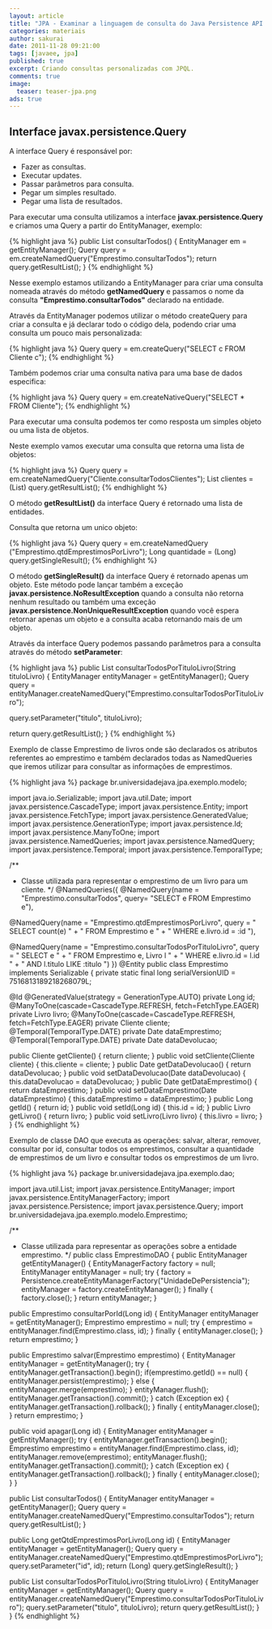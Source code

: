 ```yaml
---
layout: article
title: "JPA - Examinar a linguagem de consulta do Java Persistence API (JPQL)"
categories: materiais
author: sakurai
date: 2011-11-28 09:21:00
tags: [javaee, jpa]
published: true
excerpt: Criando consultas personalizadas com JPQL.
comments: true
image:
  teaser: teaser-jpa.png
ads: true
---
```


## Interface javax.persistence.Query

A interface Query é responsável por:

* Fazer as consultas.
* Executar updates.
* Passar parâmetros para consulta.
* Pegar um simples resultado.
* Pegar uma lista de resultados.

Para executar uma consulta utilizamos a interface **javax.persistence.Query** e criamos uma Query a partir do EntityManager, exemplo:

{% highlight java %}
public List<Emprestimo> consultarTodos() {
  EntityManager em = getEntityManager();
  Query query = em.createNamedQuery("Emprestimo.consultarTodos");
  return query.getResultList();
}
{% endhighlight %}

Nesse exemplo estamos utilizando a EntityManager para criar uma consulta nomeada através do método **getNamedQuery** e passamos o nome da consulta **"Emprestimo.consultarTodos"** declarado na entidade.

Através da EntityManager podemos utilizar o método createQuery para criar a consulta e já declarar todo o código dela, podendo criar uma consulta um pouco mais personalizada:

{% highlight java %}
Query query = em.createQuery("SELECT c FROM Cliente c");
{% endhighlight %}

Também podemos criar uma consulta nativa para uma base de dados especifica:

{% highlight java %}
Query query = em.createNativeQuery("SELECT * FROM Cliente");
{% endhighlight %}

Para executar uma consulta podemos ter como resposta um simples objeto ou uma lista de objetos.

Neste exemplo vamos executar uma consulta que retorna uma lista de objetos:

{% highlight java %}
Query query = em.createNamedQuery("Cliente.consultarTodosClientes");
List<Cliente> clientes = (List<Cliente>) query.getResultList();
{% endhighlight %}

O método **getResultList()** da interface Query é retornado uma lista de entidades.

Consulta que retorna um unico objeto:

{% highlight java %}
Query query = em.createNamedQuery ("Emprestimo.qtdEmprestimosPorLivro");
Long quantidade = (Long) query.getSingleResult();
{% endhighlight %}

O método **getSingleResult()** da interface Query é retornado apenas um objeto. Este método pode lançar também a exceção **javax.persistence.NoResultException** quando a consulta não retorna nenhum resultado ou também uma exceção **javax.persistence.NonUniqueResultException** quando você espera retornar apenas um
objeto e a consulta acaba retornando mais de um objeto.

Através da interface Query podemos passando parâmetros para a consulta através do método **setParameter**:

{% highlight java %}
public List<Emprestimo> consultarTodosPorTituloLivro(String tituloLivro) {
  EntityManager entityManager = getEntityManager();
  Query query = entityManager.createNamedQuery("Emprestimo.consultarTodosPorTituloLivro");

  query.setParameter("titulo", tituloLivro);

  return query.getResultList();
}
{% endhighlight %}

Exemplo de classe Emprestimo de livros onde são declarados os atributos referentes ao emprestimo e também declarados todas as NamedQueries que iremos utilizar para consultar as informações de emprestimos.

{% highlight java %}
package br.universidadejava.jpa.exemplo.modelo;

import java.io.Serializable;
import java.util.Date;
import javax.persistence.CascadeType;
import javax.persistence.Entity;
import javax.persistence.FetchType;
import javax.persistence.GeneratedValue;
import javax.persistence.GenerationType;
import javax.persistence.Id;
import javax.persistence.ManyToOne;
import javax.persistence.NamedQueries;
import javax.persistence.NamedQuery;
import javax.persistence.Temporal;
import javax.persistence.TemporalType;

/**
 * Classe utilizada para representar o emprestimo de um livro para um cliente.
 */
@NamedQueries({
  @NamedQuery(name = "Emprestimo.consultarTodos",
              query= "SELECT e FROM Emprestimo e"),

  @NamedQuery(name = "Emprestimo.qtdEmprestimosPorLivro",
              query = " SELECT count(e) " +
                      " FROM Emprestimo e " +
                      " WHERE e.livro.id = :id "),

  @NamedQuery(name = "Emprestimo.consultarTodosPorTituloLivro",
              query = " SELECT e " +
                      " FROM Emprestimo e, Livro l " +
                      " WHERE e.livro.id = l.id " +
                      " AND l.titulo LIKE :titulo ")
})
@Entity
public class Emprestimo implements Serializable {
  private static final long serialVersionUID = 7516813189218268079L;

  @Id
  @GeneratedValue(strategy = GenerationType.AUTO)
  private Long id;
  @ManyToOne(cascade=CascadeType.REFRESH, fetch=FetchType.EAGER)
  private Livro livro;
  @ManyToOne(cascade=CascadeType.REFRESH, fetch=FetchType.EAGER)
  private Cliente cliente;
  @Temporal(TemporalType.DATE)
  private Date dataEmprestimo;
  @Temporal(TemporalType.DATE)
  private Date dataDevolucao;

  public Cliente getCliente() { return cliente; }
  public void setCliente(Cliente cliente) { this.cliente = cliente; }
  public Date getDataDevolucao() { return dataDevolucao; }
  public void setDataDevolucao(Date dataDevolucao) {
    this.dataDevolucao = dataDevolucao;
  }
  public Date getDataEmprestimo() { return dataEmprestimo; }
  public void setDataEmprestimo(Date dataEmprestimo) {
    this.dataEmprestimo = dataEmprestimo;
  }
  public Long getId() { return id; }
  public void setId(Long id) { this.id = id; }
  public Livro getLivro() { return livro; }
  public void setLivro(Livro livro) { this.livro = livro; }
}
{% endhighlight %}

Exemplo de classe DAO que executa as operações: salvar, alterar, remover, consultar por id, consultar todos os emprestimos, consultar a quantidade de emprestimos de um livro e consultar todos os emprestimos de um livro.

{% highlight java %}
package br.universidadejava.jpa.exemplo.dao;

import java.util.List;
import javax.persistence.EntityManager;
import javax.persistence.EntityManagerFactory;
import javax.persistence.Persistence;
import javax.persistence.Query;
import br.universidadejava.jpa.exemplo.modelo.Emprestimo;

/**
 * Classe utilizada para representar as operações sobre a entidade emprestimo.
 */
public class EmprestimoDAO {
  public EntityManager getEntityManager() {
    EntityManagerFactory factory = null;
    EntityManager entityManager = null;
    try {
      factory = Persistence.createEntityManagerFactory("UnidadeDePersistencia");
      entityManager = factory.createEntityManager();
    } finally {
      factory.close();
    }
    return entityManager;
  }

  public Emprestimo consultarPorId(Long id) {
    EntityManager entityManager = getEntityManager();
    Emprestimo emprestimo = null;
    try {
      emprestimo = entityManager.find(Emprestimo.class, id);
    } finally {
      entityManager.close();
    }
    return emprestimo;
  }

  public Emprestimo salvar(Emprestimo emprestimo) {
    EntityManager entityManager = getEntityManager();
    try {
      entityManager.getTransaction().begin();
      if(emprestimo.getId() == null) {
        entityManager.persist(emprestimo);
      } else {
        entityManager.merge(emprestimo);
      }
      entityManager.flush();
      entityManager.getTransaction().commit();
    } catch (Exception ex) {
      entityManager.getTransaction().rollback();
    } finally {
      entityManager.close();
    }
    return emprestimo;
  }

  public void apagar(Long id) {
    EntityManager entityManager = getEntityManager();
    try {
      entityManager.getTransaction().begin();
      Emprestimo emprestimo = entityManager.find(Emprestimo.class, id);
      entityManager.remove(emprestimo);
      entityManager.flush();
      entityManager.getTransaction().commit();
    } catch (Exception ex) {
      entityManager.getTransaction().rollback();
    } finally {
      entityManager.close();
    }
  }

  public List<Emprestimo> consultarTodos() {
    EntityManager entityManager = getEntityManager();
    Query query = entityManager.createNamedQuery("Emprestimo.consultarTodos");
    return query.getResultList();
  }

  public Long getQtdEmprestimosPorLivro(Long id) {
    EntityManager entityManager = getEntityManager();
    Query query = entityManager.createNamedQuery("Emprestimo.qtdEmprestimosPorLivro");
    query.setParameter("id", id);
    return (Long) query.getSingleResult();
  }

  public List<Emprestimo> consultarTodosPorTituloLivro(String tituloLivro) {
    EntityManager entityManager = getEntityManager();
    Query query = entityManager.createNamedQuery("Emprestimo.consultarTodosPorTituloLivro");
    query.setParameter("titulo", tituloLivro);
    return query.getResultList();
  }
}
{% endhighlight %}
